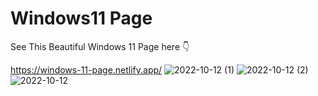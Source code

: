 # Windows11 Page
See This Beautiful Windows 11 Page here :point_down:


https://windows-11-page.netlify.app/
![2022-10-12 (1)](https://user-images.githubusercontent.com/87632087/195266486-6996e915-ee62-4ab8-9ca8-905d60edc3a2.png)
![2022-10-12 (2)](https://user-images.githubusercontent.com/87632087/195266630-2681c6c1-273f-42c3-be53-eb07392af129.png)
![2022-10-12](https://user-images.githubusercontent.com/87632087/195266651-021eb909-fac0-41b9-92a0-6e69cdba2278.png)
